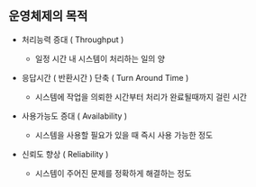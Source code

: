 ## 운영체제의 목적
- 처리능력 증대 ( Throughput )
    - 일정 시간 내 시스템이 처리하는 일의 양
      
- 응답시간 ( 반환시간 ) 단축 ( Turn Around Time )
    - 시스템에 작업을 의뢰한 시간부터 처리가 완료될때까지 걸린 시간
      
- 사용가능도 증대 ( Availability )
    - 시스템을 사용할 필요가 있을 때 즉시 사용 가능한 정도
      
- 신뢰도 향상 ( Reliability )
    - 시스템이 주어진 문제를 정확하게 해결하는 정도
